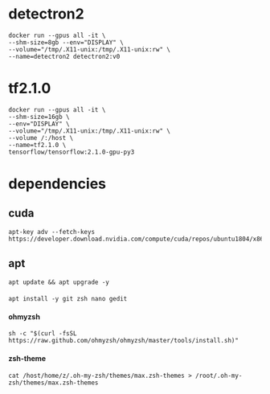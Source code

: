 # detectron2
    docker run --gpus all -it \
    --shm-size=8gb --env="DISPLAY" \
    --volume="/tmp/.X11-unix:/tmp/.X11-unix:rw" \
    --name=detectron2 detectron2:v0
    
# tf2.1.0
    docker run --gpus all -it \
    --shm-size=16gb \
    --env="DISPLAY" \
    --volume="/tmp/.X11-unix:/tmp/.X11-unix:rw" \
    --volume /:/host \
    --name=tf2.1.0 \
    tensorflow/tensorflow:2.1.0-gpu-py3

# dependencies
## cuda
    apt-key adv --fetch-keys https://developer.download.nvidia.com/compute/cuda/repos/ubuntu1804/x86_64/3bf863cc.pub 
## apt
    apt update && apt upgrade -y
####
    apt install -y git zsh nano gedit
#### ohmyzsh
    sh -c "$(curl -fsSL https://raw.github.com/ohmyzsh/ohmyzsh/master/tools/install.sh)"
#### zsh-theme
    cat /host/home/z/.oh-my-zsh/themes/max.zsh-themes > /root/.oh-my-zsh/themes/max.zsh-themes  
